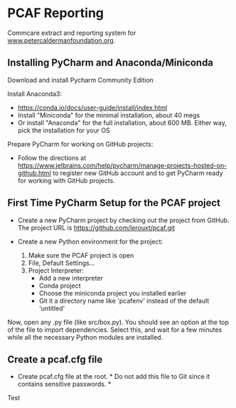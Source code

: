 PCAF Reporting
==============

Commcare extract and reporting system for www.petercaldermanfoundation.org.

Installing PyCharm and Anaconda/Miniconda
--------
Download and install Pycharm Community Edition

Install Anaconda3:
* https://conda.io/docs/user-guide/install/index.html
* Install "Miniconda" for the minimal installation, about 40 megs
* Or install "Anaconda" for the full installation, about 600 MB.
   Either way, pick the installation for your OS

Prepare PyCharm for working on GitHub projects:
* Follow the directions at https://www.jetbrains.com/help/pycharm/manage-projects-hosted-on-github.html
 to register new GitHub account and to get PyCharm ready for working with GitHub projects.

First Time PyCharm Setup for the PCAF project
-----
* Create a new PyCharm project by checking out the project from GitHub.
The project URL is https://github.com/lerouxt/pcaf.git

* Create a new Python environment for the project:
  1. Make sure the PCAF project is open
  1. File, Default Settings...
  1. Project Interpreter:
      * Add a new interpreter
      * Conda project
      * Choose the miniconda project you installed earlier
      * Git it a directory name like 'pcafenv' instead of the default 'untitled'
  
Now, open any .py file (like src/box.py).  You should see an option at the
top of the file to import dependencies.  Select this, and wait for a few minutes
while all the necessary Python modules are installed.

Create a pcaf.cfg file
-----
* Create pcaf.cfg file at the root. * Do not add this file to Git since
it contains sensitive passwords. *

Test